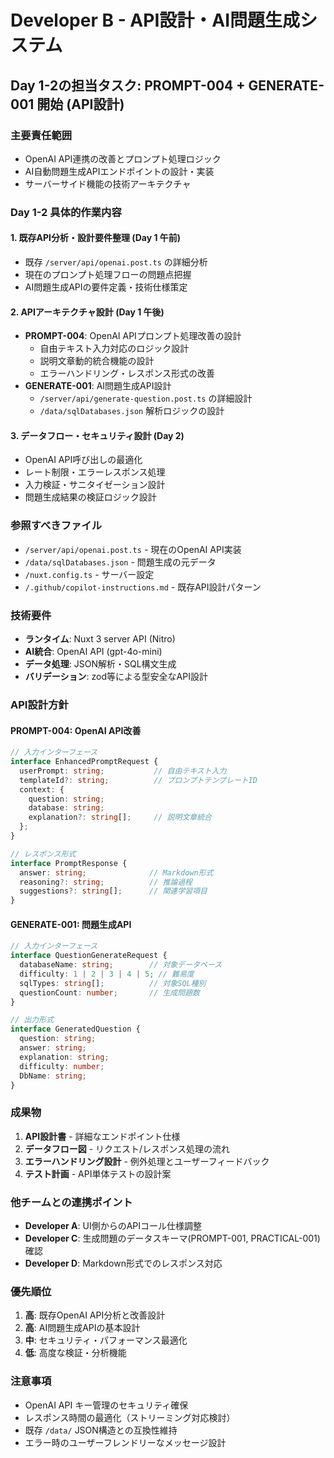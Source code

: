 # Developer B - API設計・AI問題生成システム

## Day 1-2の担当タスク: PROMPT-004 + GENERATE-001 開始 (API設計)

### 主要責任範囲
- OpenAI API連携の改善とプロンプト処理ロジック
- AI自動問題生成APIエンドポイントの設計・実装
- サーバーサイド機能の技術アーキテクチャ

### Day 1-2 具体的作業内容

#### 1. 既存API分析・設計要件整理 (Day 1 午前)
- 既存 `/server/api/openai.post.ts` の詳細分析
- 現在のプロンプト処理フローの問題点把握
- AI問題生成APIの要件定義・技術仕様策定

#### 2. APIアーキテクチャ設計 (Day 1 午後)
- **PROMPT-004**: OpenAI APIプロンプト処理改善の設計
  - 自由テキスト入力対応のロジック設計
  - 説明文章動的統合機能の設計
  - エラーハンドリング・レスポンス形式の改善
- **GENERATE-001**: AI問題生成API設計
  - `/server/api/generate-question.post.ts` の詳細設計
  - `/data/sqlDatabases.json` 解析ロジックの設計

#### 3. データフロー・セキュリティ設計 (Day 2)
- OpenAI API呼び出しの最適化
- レート制限・エラーレスポンス処理
- 入力検証・サニタイゼーション設計
- 問題生成結果の検証ロジック設計

### 参照すべきファイル
- `/server/api/openai.post.ts` - 現在のOpenAI API実装
- `/data/sqlDatabases.json` - 問題生成の元データ
- `/nuxt.config.ts` - サーバー設定
- `/.github/copilot-instructions.md` - 既存API設計パターン

### 技術要件
- **ランタイム**: Nuxt 3 server API (Nitro)
- **AI統合**: OpenAI API (gpt-4o-mini)
- **データ処理**: JSON解析・SQL構文生成
- **バリデーション**: zod等による型安全なAPI設計

### API設計方針

#### PROMPT-004: OpenAI API改善
```typescript
// 入力インターフェース
interface EnhancedPromptRequest {
  userPrompt: string;           // 自由テキスト入力
  templateId?: string;          // プロンプトテンプレートID
  context: {
    question: string;
    database: string;
    explanation?: string[];     // 説明文章統合
  };
}

// レスポンス形式
interface PromptResponse {
  answer: string;              // Markdown形式
  reasoning?: string;          // 推論過程
  suggestions?: string[];      // 関連学習項目
}
```

#### GENERATE-001: 問題生成API
```typescript
// 入力インターフェース
interface QuestionGenerateRequest {
  databaseName: string;        // 対象データベース
  difficulty: 1 | 2 | 3 | 4 | 5; // 難易度
  sqlTypes: string[];          // 対象SQL種別
  questionCount: number;       // 生成問題数
}

// 出力形式
interface GeneratedQuestion {
  question: string;
  answer: string;
  explanation: string;
  difficulty: number;
  DbName: string;
}
```

### 成果物
1. **API設計書** - 詳細なエンドポイント仕様
2. **データフロー図** - リクエスト/レスポンス処理の流れ
3. **エラーハンドリング設計** - 例外処理とユーザーフィードバック
4. **テスト計画** - API単体テストの設計案

### 他チームとの連携ポイント
- **Developer A**: UI側からのAPIコール仕様調整
- **Developer C**: 生成問題のデータスキーマ(PROMPT-001, PRACTICAL-001)確認
- **Developer D**: Markdown形式でのレスポンス対応

### 優先順位
1. **高**: 既存OpenAI API分析と改善設計
2. **高**: AI問題生成APIの基本設計
3. **中**: セキュリティ・パフォーマンス最適化
4. **低**: 高度な検証・分析機能

### 注意事項
- OpenAI API キー管理のセキュリティ確保
- レスポンス時間の最適化（ストリーミング対応検討）
- 既存 `/data/` JSON構造との互換性維持
- エラー時のユーザーフレンドリーなメッセージ設計
